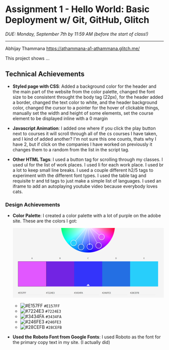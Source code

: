 Assignment 1 - Hello World: Basic Deployment w/ Git, GitHub, Glitch
===

*DUE: Monday, September 7th by 11:59 AM (before the start of class!)*  

---

Abhijay Thammana
https://athammana-a1-athammana.glitch.me/

This project shows ...

## Technical Achievements
- **Styled page with CSS**: Added a background color for the header and the main part of the website from the color palette, changed the font size to be consistent throught the body tag (22px), for the header added a border, changed the text color to white, and the header background color, changed the cursor to a pointer for the hover of clickable things, manually set the width and height of some elements, set the course element to be displayed inline with a 0 margin

- **Javascript Animation**: I added one where if you click the play button next to courses it will scroll through all of the cs courses I have taken, and I kind of added another? I'm not sure this one counts, thats why I have 2, but if click on the companies I have worked on previously it changes them to a random from the list in the script tag.

- **Other HTML Tags**: I used a button tag for scrolling through my classes. I used ul for the list of work places. I used li for each work place. I used br a lot to keep small line breaks. I used a couple different h2/5 tags to experiment with the different font types. I used the table tag and requisite tr and td tags to just make a simple list of languages. I used an iframe to add an autoplaying youtube video because everybody loves cats.

### Design Achievements
- **Color Palette**: I created a color palette with a lot of purple on the adobe site. These are the colors I got:

    ![Color Wheel Snip](./ColorWheel.png)

  - ![#E157FF](https://via.placeholder.com/15/E157FF/000000?text=+) `#E157FF`
  - ![#7224E3](https://via.placeholder.com/15/7224E3/000000?text=+) `#7224E3`
  - ![#3434FA](https://via.placeholder.com/15/3434FA/000000?text=+) `#3434FA`
  - ![#246FE3](https://via.placeholder.com/15/246FE3/000000?text=+) `#246FE3`
  - ![#28CEFB](https://via.placeholder.com/15/28CEFB/000000?text=+) `#28CEFB`

- **Used the Roboto Font from Google Fonts**: I used Roboto as the font for the primary copy text in my site. (I actually did)


